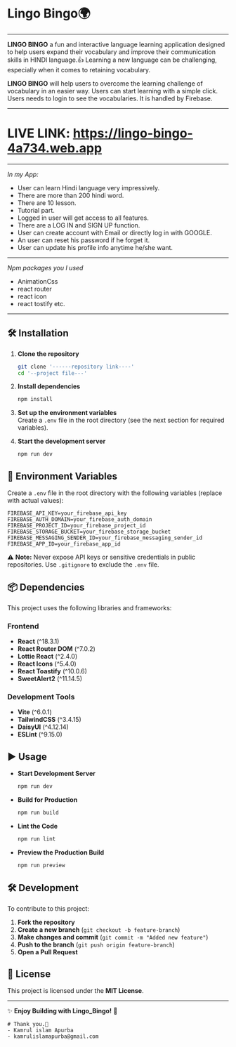 # Lingo Bingo🌍

------------------------------

**LINGO BINGO**  a fun and interactive language learning application designed to help users expand their vocabulary and improve their communication skills in HINDI language.👍
Learning a new language can be challenging, especially when it comes to retaining vocabulary.

**LINGO BINGO** will help users to overcome the learning challenge of vocabulary in an easier way.  Users can start learning with a simple click. Users needs to login to see the vocabularies. It is handled by Firebase.  

------------------------------

# **LIVE LINK: https://lingo-bingo-4a734.web.app**

---------------------------

*In my App:*
  - User can learn Hindi language very impressively.
  - There are more than 200 hindi word.
  - There are 10 lesson.
  - Tutorial part.
  - Logged in user will get access to all features.
  - There are a LOG IN and SIGN UP function.
  - User can create account with Email or directly log in with GOOGLE.
  - An user can reset his password if he forget it. 
  - User can update his profile info anytime he/she want.

-----------------------------

*Npm packages you I used*
- AnimationCss
- react router
- react icon
- react tostify etc.

--------------------------

## 🛠 Installation  

1. **Clone the repository**  
   ```sh
   git clone '------repository link----'
   cd '--project file---'
   ```

2. **Install dependencies**  
   ```sh
   npm install
   ```

3. **Set up the environment variables**  
   Create a `.env` file in the root directory (see the next section for required variables).

4. **Start the development server**  
   ```sh
   npm run dev
   ```

## 🔧 Environment Variables  

Create a `.env` file in the root directory with the following variables (replace with actual values):  

```plaintext
FIREBASE_API_KEY=your_firebase_api_key
FIREBASE_AUTH_DOMAIN=your_firebase_auth_domain
FIREBASE_PROJECT_ID=your_firebase_project_id
FIREBASE_STORAGE_BUCKET=your_firebase_storage_bucket
FIREBASE_MESSAGING_SENDER_ID=your_firebase_messaging_sender_id
FIREBASE_APP_ID=your_firebase_app_id
```

⚠ **Note:** Never expose API keys or sensitive credentials in public repositories. Use `.gitignore` to exclude the `.env` file.

## 📦 Dependencies  

This project uses the following libraries and frameworks:

### Frontend  

- **React** (^18.3.1)  
- **React Router DOM** (^7.0.2)  
- **Lottie React** (^2.4.0)  
- **React Icons** (^5.4.0)  
- **React Toastify** (^10.0.6)  
- **SweetAlert2** (^11.14.5)  

### Development Tools  

- **Vite** (^6.0.1)  
- **TailwindCSS** (^3.4.15)  
- **DaisyUI** (^4.12.14)  
- **ESLint** (^9.15.0)  

## ▶ Usage  

- **Start Development Server**  
  ```sh
  npm run dev
  ```

- **Build for Production**  
  ```sh
  npm run build
  ```

- **Lint the Code**  
  ```sh
  npm run lint
  ```

- **Preview the Production Build**  
  ```sh
  npm run preview
  ```

## 🛠 Development  

To contribute to this project:

1. **Fork the repository**  
2. **Create a new branch** (`git checkout -b feature-branch`)  
3. **Make changes and commit** (`git commit -m "Added new feature"`)  
4. **Push to the branch** (`git push origin feature-branch`)  
5. **Open a Pull Request**  

## 📜 License  

This project is licensed under the **MIT License**.  

---

✨ **Enjoy Building with Lingo_Bingo!** 🚀
```
# Thank you.💐
- Kamrul islam Apurba
- kamrulislamapurba@gmail.com


